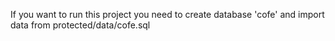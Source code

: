 If you want to run this project you need to create database 'cofe' and import data from protected/data/cofe.sql
